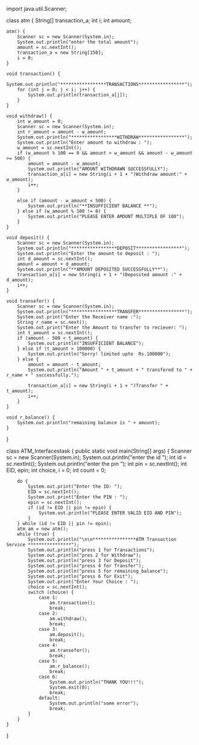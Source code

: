 import java.util.Scanner;

class atm {
    String[] transaction_a;
    int i;
    int amount;

    atm() {
        Scanner sc = new Scanner(System.in);
        System.out.println("enter the total amount");
        amount = sc.nextInt();
        transaction_a = new String[150];
        i = 0;
    }

    void transaction() {
        System.out.println("*****************TRANSACTIONS*****************");
        for (int j = 0; j < i; j++) {
            System.out.println(transaction_a[j]);
        }
    }

    void withdraw() {
        int w_amount = 0;
        Scanner sc = new Scanner(System.in);
        int r_amount = amount - w_amount;
        System.out.println("*****************WITHDRAW*****************");
        System.out.println("Enter amount to withdraw : ");
        w_amount = sc.nextInt();
        if (w_amount % 100 == 0 && amount > w_amount && amount - w_amount >= 500) {
            amount = amount - w_amount;
            System.out.println("AMOUNT WITHDRAWN SUCCESSFULLY");
            transaction_a[i] = new String(i + 1 + ")Withdraw amount:" + w_amount);
            i++;
        }

        else if (amount - w_amount < 500) {
            System.out.println("**INSUFFICIENT BALANCE **");
        } else if (w_amount % 100 != 0) {
            System.out.println("PLEASE ENTER AMOUNT MULTIPLE OF 100");
        }
    }

    void deposit() {
        Scanner sc = new Scanner(System.in);
        System.out.println("*****************DEPOSIT*****************");
        System.out.println("Enter the amount to deposit : ");
        int d_amount = sc.nextInt();
        amount = amount + d_amount;
        System.out.println("**AMOUNT DEPOSITED SUCCESSFULLY**");
        transaction_a[i] = new String(i + 1 + ")Deposited amount :" + d_amount);
        i++;
    }

    void transefer() {
        Scanner sc = new Scanner(System.in);
        System.out.println("*****************TRANSFER*****************");
        System.out.print("Enter the Receiver name :");
        String r_name = sc.next();
        System.out.print("Enter the Amount to transfer to reciever: ");
        int t_amount = sc.nextInt();
        if (amount - 500 < t_amount) {
            System.out.println("INSUFFICIENT BALANCE");
        } else if (t_amount > 100000) {
            System.out.println("Sorry! limited upto  Rs.100000");
        } else {
            amount = amount - t_amount;
            System.out.println("Amount " + t_amount + " transfered to " + r_name + " successfully.");

            transaction_a[i] = new String(i + 1 + ")Transfer " + t_amount);
            i++;
        }
    }

    void r_balance() {
        System.out.println("remaining balance is " + amount);
    }
}

class ATM_Interfacestask {
    public static void main(String[] args) {
        Scanner sc = new Scanner(System.in);
        System.out.println("enter the id ");
        int id = sc.nextInt();
        System.out.println("enter the pin ");
        int pin = sc.nextInt();
        int EID, epin;
        int choice, i = 0;
        int count = 0;

        do {
            System.out.print("Enter the ID: ");
            EID = sc.nextInt();
            System.out.print("Enter the PIN : ");
            epin = sc.nextInt();
            if (id != EID || pin != epin) {
                System.out.println("PLEASE ENTER VALID EID AND PIN");
            }
        } while (id != EID || pin != epin);
        atm am = new atm();
        while (true) {
            System.out.println("\n\n****************ATM Transaction Service ****************");
            System.out.println("press 1 for Transactions");
            System.out.println("pres 2 for Withdraw");
            System.out.println("press 3 for Deposit");
            System.out.println("press 4 for Transfer");
            System.out.println("press 5 for remaining_balance");
            System.out.println("press 6 for Exit");
            System.out.print("Enter Your Choice : ");
            choice = sc.nextInt();
            switch (choice) {
                case 1:
                    am.transaction();
                    break;
                case 2:
                    am.withdraw();
                    break;
                case 3:
                    am.deposit();
                    break;
                case 4:
                    am.transefer();
                    break;
                case 5:
                    am.r_balance();
                    break;
                case 6:
                    System.out.println("THANK YOU!!!");
                    System.exit(0);
                    break;
                default:
                    System.out.println("some error");
                    break;
            }
        }
    }
}
